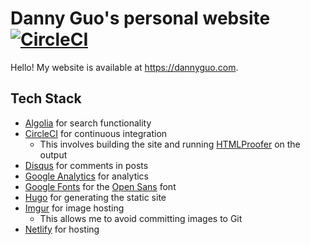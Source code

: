# Danny Guo's personal website [![CircleCI](https://circleci.com/gh/dguo/dguo.github.io.svg?style=svg)](https://circleci.com/gh/dguo/dguo.github.io)
Hello! My website is available at https://dannyguo.com.

## Tech Stack
* [Algolia](https://algolia.com/) for search functionality
* [CircleCI](https://circleci.com/) for continuous integration
    * This involves building the site and running [HTMLProofer](https://github.com/gjtorikian/html-proofer) on the output
* [Disqus](https://disqus.com/) for comments in posts
* [Google Analytics](https://www.google.com/analytics) for analytics
* [Google Fonts](https://fonts.google.com/) for the [Open Sans](https://fonts.google.com/specimen/Open+Sans) font
* [Hugo](https://gohugo.io/) for generating the static site
* [Imgur](https://imgur.com/) for image hosting
    * This allows me to avoid committing images to Git
* [Netlify](https://netlify.com/) for hosting
